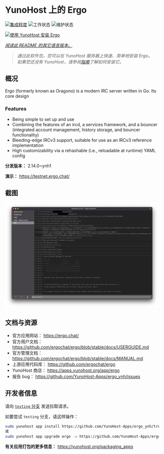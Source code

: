 <!--
注意：此 README 由 <https://github.com/YunoHost/apps/tree/master/tools/readme_generator> 自动生成
请勿手动编辑。
-->

# YunoHost 上的 Ergo

[![集成程度](https://dash.yunohost.org/integration/ergo.svg)](https://ci-apps.yunohost.org/ci/apps/ergo/) ![工作状态](https://ci-apps.yunohost.org/ci/badges/ergo.status.svg) ![维护状态](https://ci-apps.yunohost.org/ci/badges/ergo.maintain.svg)

[![使用 YunoHost 安装 Ergo](https://install-app.yunohost.org/install-with-yunohost.svg)](https://install-app.yunohost.org/?app=ergo)

*[阅读此 README 的其它语言版本。](./ALL_README.md)*

> *通过此软件包，您可以在 YunoHost 服务器上快速、简单地安装 Ergo。*  
> *如果您还没有 YunoHost，请参阅[指南](https://yunohost.org/install)了解如何安装它。*

## 概况

Ergo (formerly known as Oragono) is a modern IRC server written in Go. Its core design 

### Features

- Being simple to set up and use
- Combining the features of an ircd, a services framework, and a bouncer (integrated account management, history storage, and bouncer functionality)
- Bleeding-edge IRCv3 support, suitable for use as an IRCv3 reference implementation
- High customizability via a rehashable (i.e., reloadable at runtime) YAML config



**分发版本：** 2.14.0~ynh1

**演示：** <https://testnet.ergo.chat/>

## 截图

![Ergo 的截图](./doc/screenshots/textual.jpg)

## 文档与资源

- 官方应用网站： <https://ergo.chat/>
- 官方用户文档： <https://github.com/ergochat/ergo/blob/stable/docs/USERGUIDE.md>
- 官方管理文档： <https://github.com/ergochat/ergo/blob/stable/docs/MANUAL.md>
- 上游应用代码库： <https://github.com/ergochat/ergo>
- YunoHost 商店： <https://apps.yunohost.org/app/ergo>
- 报告 bug： <https://github.com/YunoHost-Apps/ergo_ynh/issues>

## 开发者信息

请向 [`testing` 分支](https://github.com/YunoHost-Apps/ergo_ynh/tree/testing) 发送拉取请求。

如要尝试 `testing` 分支，请这样操作：

```bash
sudo yunohost app install https://github.com/YunoHost-Apps/ergo_ynh/tree/testing --debug
或
sudo yunohost app upgrade ergo -u https://github.com/YunoHost-Apps/ergo_ynh/tree/testing --debug
```

**有关应用打包的更多信息：** <https://yunohost.org/packaging_apps>
